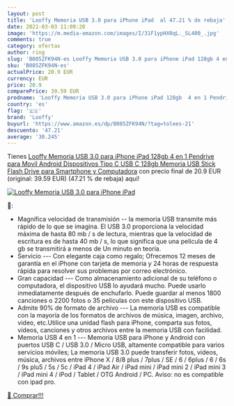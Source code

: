 ```yaml
---
layout: post
title: 'Looffy Memoria USB 3.0 para iPhone iPad  al 47.21 % de rebaja'
date: 2021-03-03 11:09:20
image: 'https://m.media-amazon.com/images/I/31F1ypHX0qL._SL400_.jpg'
comments: true
category: ofertas
author: ring
slug: 'B085ZFK94N-es Looffy Memoria USB 3.0 para iPhone iPad 128gb 4 en 1...'
sku: 'B085ZFK94N-es'
actualPrice: 20.9 EUR
currency: EUR
price: 20.9
comparePrice: 39.59 EUR
prodname: 'Looffy Memoria USB 3.0 para iPhone iPad 128gb  4 en 1 Pendrive para Movil Android  Dispositivos Tipo C USB C 128gb  Memoria USB Stick Flash Drive para Smartphone y Computadora'
country: 'es'
flag: '🇪🇸'
brand: 'Looffy'
buyurl: 'https://www.amazon.es/dp/B085ZFK94N/?tag=tolees-21'
descuento: '47.21'
average: '30.245'
---
```


Tienes [Looffy Memoria USB 3.0 para iPhone iPad 128gb  4 en 1 Pendrive para Movil Android  Dispositivos Tipo C USB C 128gb  Memoria USB Stick Flash Drive para Smartphone y Computadora](https://www.amazon.es/dp/B085ZFK94N/?tag=tolees-21) con precio final de  20.9 EUR (original: 39.59 EUR) (47.21 %  de rebaja) aqui!

[![Looffy Memoria USB 3.0 para iPhone iPad ](https://m.media-amazon.com/images/I/31F1ypHX0qL._SL400_.jpg)](https://www.amazon.es/dp/B085ZFK94N/?tag=tolees-21)

🔎:

- Magnífica velocidad de transmisión -- la memoria USB transmite más rápido de lo que se imagina. El USB 3.0 proporciona la velocidad máxima de hasta 80 mb / s de lectura, mientras que la velocidad de escritura es de hasta 40 mb / s, lo que significa que una película de 4 gb se transmitirá a menos de Un minuto en teoría.
- Servicio --- Con elegante caja como regalo; Ofrecemos 12 meses de garantía en el iPhone con tarjeta de memoria y 24 horas de respuesta rápida para resolver sus problemas por correo electrónico.
- Gran capacidad --- Como almacenamiento adicional de su teléfono o computadora, el dispositivo USB lo ayudará mucho. Puede usarlo inmediatamente después de enchufarlo. Puede guardar al menos 1800 canciones o 2200 fotos o 35 películas con este dispositivo USB.
- Admite 90% de formato de archivo --- La memoria USB es compatible con la mayoría de los formatos de archivos de música, imagen, archivo, video, etc.Utilice una unidad flash para iPhone, comparta sus fotos, videos, canciones y otros archivos entre la memoria USB con facilidad.
- Memoria USB 4 en 1 --- Memoria USB para iPhone y Android con puertos USB C / USB 3.0 / Micro USB, altamente compatible para varios servicios móviles; La memoria USB 3.0 puede transferir fotos, videos, música, archivos entre iPhone X / 8/8 plus / 7plus / SE / 6 / 6plus / 6 / 6s / 9s plu5 / 5s / 5c / iPad 4 / iPad Air / iPad mini / iPad mini 2 / iPad mini 3 / iPad mini 4 / iPod / Tablet / OTG Android / PC. Aviso: no es compatible con ipad pro.

[🛒 Comprar!!!](https://www.amazon.es/dp/B085ZFK94N/?tag=tolees-21)
